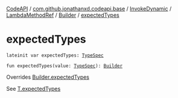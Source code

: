 [CodeAPI](../../../../index.md) / [com.github.jonathanxd.codeapi.base](../../../index.md) / [InvokeDynamic](../../index.md) / [LambdaMethodRef](../index.md) / [Builder](index.md) / [expectedTypes](.)

# expectedTypes

`lateinit var expectedTypes: `[`TypeSpec`](../../../-type-spec/index.md)

`fun expectedTypes(value: `[`TypeSpec`](../../../-type-spec/index.md)`): `[`Builder`](index.md)

Overrides [Builder.expectedTypes](../../../-invoke-dynamic-base/-lambda-method-ref-base/-builder/expected-types.md)

See [T.expectedTypes](#)

